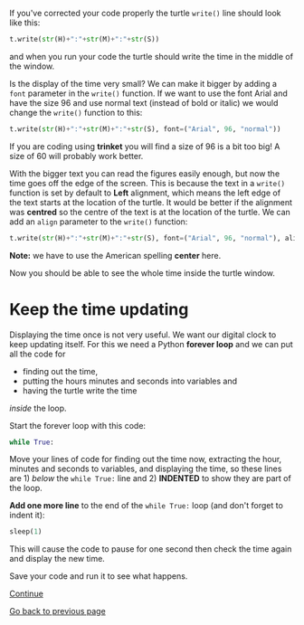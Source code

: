 If you've corrected your code properly the turtle ```write()``` line should look like this:

```python
t.write(str(H)+":"+str(M)+":"+str(S))
```

and when you run your code the turtle should write the time in the middle of the window.

Is the display of the time very small? We can make it bigger by adding a ```font``` parameter in the ```write()``` function. If we want to use the font Arial and have the size 96 and use normal text (instead of bold or italic) we would change the ```write()``` function to this:

```python
t.write(str(H)+":"+str(M)+":"+str(S), font=("Arial", 96, "normal"))
```

If you are coding using **trinket** you will find a size of 96 is a bit too big! A size of 60 will probably work better.

With the bigger text you can read the figures easily enough, but now the time goes off the edge of the screen. This is because the text in a ```write()``` function is set by default to **Left** alignment, which means the left edge of the text starts at the location of the turtle. It would be better if the alignment was **centred** so the centre of the text is at the location of the turtle. We can add an ```align``` parameter to the ```write()``` function:

```python
t.write(str(H)+":"+str(M)+":"+str(S), font=("Arial", 96, "normal"), align = "center")
```

**Note:** we have to use the American spelling **center** here.

Now you should be able to see the whole time inside the turtle window.

# Keep the time updating

Displaying the time once is not very useful. We want our digital clock to keep updating itself. For this we need a Python **forever loop** and we can put all the code for

* finding out the time,
* putting the hours minutes and seconds into variables and
* having the turtle write the time

*inside* the loop.

Start the forever loop with this code:

```python
while True:
```

Move your lines of code for finding out the time now, extracting the hour, minutes and seconds to variables, and displaying the time, so these lines are 1) *below* the ```while True:``` line and 2) **INDENTED**  to show they are part of the loop.

**Add one more line** to the end of the ```while True:``` loop (and don't forget to indent it):

```python
sleep(1)
```

This will cause the code to pause for one second then check the time again and display the new time.

Save your code and run it to see what happens.

[Continue](README4.md)

[Go back to previous page](README.md)

